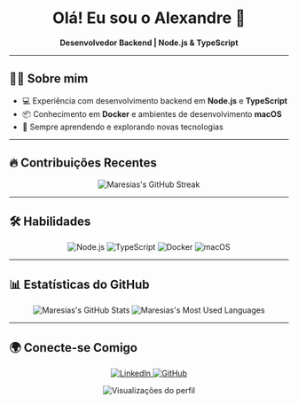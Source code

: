 <h1 align="center">Olá! Eu sou o Alexandre 👋</h1>

<p align="center">
  <b>Desenvolvedor Backend | Node.js & TypeScript</b>
</p>

---

## 🧑‍💻 Sobre mim

- 💻 Experiência com desenvolvimento backend em **Node.js** e **TypeScript**
- 📦 Conhecimento em **Docker** e ambientes de desenvolvimento **macOS**
- 🌱 Sempre aprendendo e explorando novas tecnologias

---

## 🔥 Contribuições Recentes

<p align="center">
  <img src="https://github-readme-streak-stats.herokuapp.com/?user=Maresias&theme=radical&hide_border=true" alt="Maresias's GitHub Streak" />
</p>

---

## 🛠️ Habilidades

<p align="center">
  <img src="https://img.shields.io/badge/Node.js-339933?style=for-the-badge&logo=node.js&logoColor=white" alt="Node.js" />
  <img src="https://img.shields.io/badge/TypeScript-007ACC?style=for-the-badge&logo=typescript&logoColor=white" alt="TypeScript" />
  <img src="https://img.shields.io/badge/Docker-2496ED?style=for-the-badge&logo=docker&logoColor=white" alt="Docker" />
  <img src="https://img.shields.io/badge/macOS-000000?style=for-the-badge&logo=apple&logoColor=white" alt="macOS" />
</p>

---

## 📊 Estatísticas do GitHub

<p align="center">
  <img src="https://github-readme-stats.vercel.app/api?username=Maresias&show_icons=true&theme=radical&hide_border=true&count_private=true" alt="Maresias's GitHub Stats" />
  <img src="https://github-readme-stats.vercel.app/api/top-langs/?username=Maresias&layout=compact&theme=radical&hide_border=true" alt="Maresias's Most Used Languages" />
</p>

---

## 🌍 Conecte-se Comigo

<p align="center">
  <a href="https://linkedin.com/in/seu-perfil" target="_blank">
    <img src="https://img.shields.io/badge/LinkedIn-0077B5?style=for-the-badge&logo=linkedin&logoColor=white" alt="LinkedIn" />
  </a>
  <a href="https://github.com/Maresias" target="_blank">
    <img src="https://img.shields.io/badge/GitHub-181717?style=for-the-badge&logo=github&logoColor=white" alt="GitHub" />
  </a>
</p>

<p align="center">
  <img src="https://komarev.com/ghpvc/?username=Maresias&color=blue" alt="Visualizações do perfil" />
</p>
